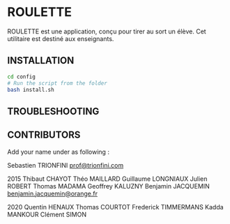 # ROULETTE

ROULETTE est une application, conçu pour tirer au sort un élève. Cet utilitaire est destiné aux enseignants.



## INSTALLATION

```bash
cd config
# Run the script from the folder
bash install.sh
```



## TROUBLESHOOTING




## CONTRIBUTORS

Add your name under as following :

Sebastien TRIONFINI prof@trionfini.com

2015
Thibaut CHAYOT
Théo MAILLARD
Guillaume LONGNIAUX
Julien ROBERT
Thomas MADAMA
Geoffrey KALUZNY
Benjamin JACQUEMIN <benjamin.jacquemin@orange.fr>

2020
Quentin HENAUX
Thomas COURTOT
Frederick TIMMERMANS
Kadda MANKOUR
Clément SIMON